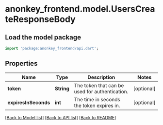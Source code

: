# anonkey_frontend.model.UsersCreateResponseBody

## Load the model package
```dart
import 'package:anonkey_frontend/api.dart';
```

## Properties
Name | Type | Description | Notes
------------ | ------------- | ------------- | -------------
**token** | **String** | The token that can be used for authentication. | [optional] 
**expiresInSeconds** | **int** | The time in seconds the token expires in. | [optional] 

[[Back to Model list]](../README.md#documentation-for-models) [[Back to API list]](../README.md#documentation-for-api-endpoints) [[Back to README]](../README.md)


